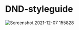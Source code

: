 # DND-styleguide
![Screenshot 2021-12-07 155828](https://user-images.githubusercontent.com/69147419/145052699-2f86e08d-8094-416c-be4b-e097aa9715b4.png)
